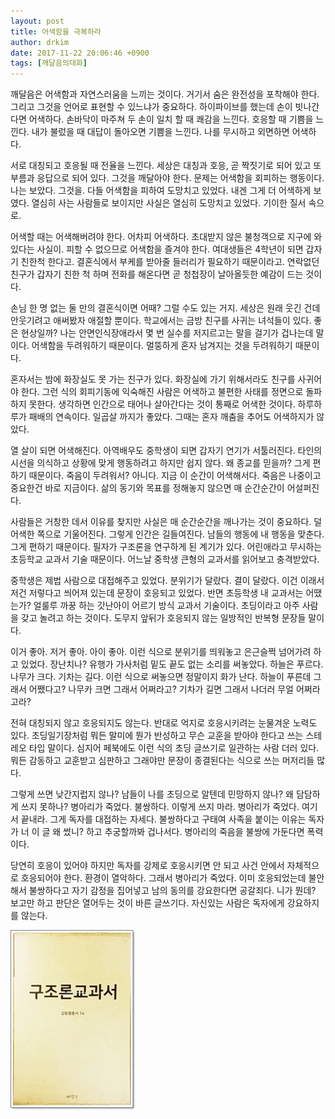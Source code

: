 ```yaml
---
layout: post
title: 어색함을 극복하라
author: drkim
date: 2017-11-22 20:06:46 +0900
tags: [깨달음의대화]
---
```

깨달음은 어색함과 자연스러움을 느끼는 것이다. 거기서 숨은 완전성을 포착해야 한다. 그리고 그것을 언어로 표현할 수 있느냐가 중요하다. 하이파이브를 했는데 손이 빗나간다면 어색하다. 손바닥이 마주쳐 두 손이 일치 할 때 쾌감을 느낀다. 호응할 때 기쁨을 느낀다. 내가 불렀을 때 대답이 돌아오면 기쁨을 느낀다. 나를 무시하고 외면하면 어색하다. 

  


서로 대칭되고 호응될 때 전율을 느낀다. 세상은 대칭과 호응, 곧 짝짓기로 되어 있고 또 부름과 응답으로 되어 있다. 그것을 깨달아야 한다. 문제는 어색함을 회피하는 행동이다. 나는 보았다. 그것을. 다들 어색함을 피하여 도망치고 있었다. 내겐 그게 더 어색하게 보였다. 열심히 사는 사람들로 보이지만 사실은 열심히 도망치고 있었다. 기이한 질서 속으로. 

  


어색할 때는 어색해버려야 한다. 어차피 어색하다. 초대받지 않은 불청객으로 지구에 와 있다는 사실이. 피할 수 없으므로 어색함을 즐겨야 한다. 여대생들은 4학년이 되면 갑자기 친한척 한다고. 결혼식에서 부케를 받아줄 들러리가 필요하기 때문이라고. 연락없던 친구가 갑자기 친한 척 하며 전화를 해온다면 곧 청첩장이 날아올듯한 예감이 드는 것이다. 

  


손님 한 명 없는 둘 만의 결혼식이면 어때? 그럴 수도 있는 거지. 세상은 원래 웃긴 건데 안웃기려고 애써봤자 애절할 뿐이다. 학교에서는 금방 친구를 사귀는 녀석들이 있다. 좋은 현상일까? 나는 안면인식장애라서 몇 번 실수를 저지르고는 말을 걸기가 겁나는데 말이다. 어색함을 두려워하기 때문이다. 멀뚱하게 혼자 남겨지는 것을 두려워하기 때문이다. 

  


혼자서는 밤에 화장실도 못 가는 친구가 있다. 화장실에 가기 위해서라도 친구를 사귀어야 한다. 그런 식의 회피기동에 익숙해진 사람은 어색하고 불편한 사태를 정면으로 돌파하지 못한다. 생각하면 인간으로 태어나 살아간다는 것이 통째로 어색한 것이다. 하루하루가 패배의 연속이다. 일곱살 까지가 좋았다. 그때는 혼자 깨춤을 추어도 어색하지가 않았다. 

  


열 살이 되면 어색해진다. 아역배우도 중학생이 되면 갑자기 연기가 서툴러진다. 타인의 시선을 의식하고 상황에 맞게 행동하려고 하지만 쉽지 않다. 왜 종교를 믿을까? 그게 편하기 때문이다. 죽음이 두려워서? 아니다. 지금 이 순간이 어색해서다. 죽음은 나중이고 중요한건 바로 지금이다. 삶의 동기와 목표를 정해놓지 않으면 매 순간순간이 어설퍼진다. 

  


사람들은 거창한 데서 이유를 찾지만 사실은 매 순간순간을 깨나가는 것이 중요하다. 덜 어색한 쪽으로 기울어진다. 그렇게 인간은 길들여진다. 남들의 행동에 내 행동을 맞춘다. 그게 편하기 때문이다. 필자가 구조론을 연구하게 된 계기가 있다. 어린애라고 무시하는 초등학교 교과서 기술 때문이다. 어느날 중학생 큰형의 교과서를 읽어보고 충격받았다. 

  


중학생은 제법 사람으로 대접해주고 있었다. 분위기가 달랐다. 결이 달랐다. 이건 이래서 저건 저렇다고 씌어져 있는데 문장이 호응되고 있었다. 반면 초등학생 내 교과서는 어땠는가? 얼룰루 까꿍 하는 갓난아이 어르기 방식 교과서 기술이다. 초딩이라고 아주 사람을 갖고 놀려고 하는 것이다. 도무지 앞뒤가 호응되지 않는 일방적인 반복형 문장들 말이다. 

  


이거 좋아. 저거 좋아. 아이 좋아. 이런 식으로 분위기를 띄워놓고 은근슬쩍 넘어가려 하고 있었다. 장난치나? 유행가 가사처럼 밑도 끝도 없는 소리를 써놓았다. 하늘은 푸르다. 나무가 크다. 기차는 길다. 이런 식으로 써놓으면 정말이지 화가 난다. 하늘이 푸른데 그래서 어쨌다고? 나무카 크면 그래서 어쩌라고? 기차가 길면 그래서 나더러 무얼 어쩌라고라? 

  


전혀 대칭되지 않고 호응되지도 않는다. 반대로 억지로 호응시키려는 눈물겨운 노력도 있다. 초딩일기장처럼 뭐든 말미에 뭔가 반성하고 무슨 교훈을 받아야 한다고 쓰는 스테레오 타입 말이다. 심지어 페북에도 이런 식의 초딩 글쓰기로 일관하는 사람 더러 있다. 뭐든 감동하고 교훈받고 심판하고 그래야만 문장이 종결된다는 식으로 쓰는 머저리들 많다. 

  


그렇게 쓰면 낮간지럽지 않나? 남들이 나를 초딩으로 알텐데 민망하지 않나? 왜 담담하게 쓰지 못하나? 병아리가 죽었다. 불쌍하다. 이렇게 쓰지 마라. 병아리가 죽었다. 여기서 끝내라. 그게 독자를 대접하는 자세다. 불쌍하다고 구태여 사족을 붙이는 이유는 독자가 너 이 글 왜 썼니? 하고 추궁할까봐 겁나서다. 병아리의 죽음을 불쌍에 가둔다면 폭력이다.

  


당연히 호응이 있어야 하지만 독자를 강제로 호응시키면 안 되고 사건 안에서 자체적으로 호응되어야 한다. 환경이 열악하다. 그래서 병아리가 죽었다. 이미 호응되었는데 불안해서 불쌍하다고 자기 감정을 집어넣고 남의 동의를 강요한다면 공갈죄다. 니가 뭔데? 보고만 하고 판단은 열어두는 것이 바른 글쓰기다. 자신있는 사람은 독자에게 강요하지를 않는다.

  


![00.jpg](files/attach/images/198/917/908/00.jpg)